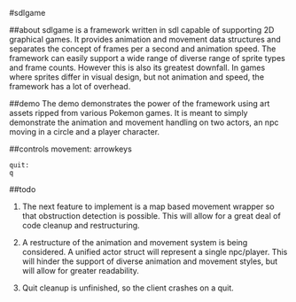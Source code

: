 #sdlgame

##about
sdlgame is a framework written in sdl capable of supporting 2D graphical games. It provides animation and movement data structures
and separates the concept of frames per a second and animation speed. The framework can easily support a wide range of diverse
range of sprite types and frame counts. However this is also its greatest downfall. In games where sprites differ in visual design,
but not animation and speed, the framework has a lot of overhead.

##demo
The demo demonstrates the power of the framework using art assets ripped from various Pokemon games. It is meant to simply demonstrate
the animation and movement handling on two actors, an npc moving in a circle and a player character.

##controls
	movement:
	arrowkeys
	
	quit:
	q

##todo
1. The next feature to implement is a map based movement wrapper so that obstruction detection is possible. This will allow for a great
deal of code cleanup and restructuring.

2. A restructure of the animation and movement system is being considered. A unified actor struct will represent a single npc/player.
This will hinder the support of diverse animation and movement styles, but will allow for greater readability.

3. Quit cleanup is unfinished, so the client crashes on a quit.
